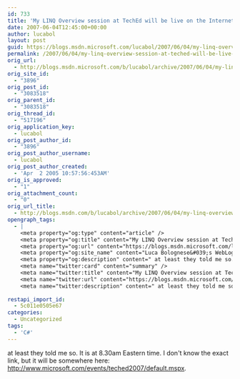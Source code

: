 ```yaml
---
id: 733
title: 'My LINQ Overview session at TechEd will be live on the Internet'
date: 2007-06-04T12:45:00+00:00
author: lucabol
layout: post
guid: https://blogs.msdn.microsoft.com/lucabol/2007/06/04/my-linq-overview-session-at-teched-will-be-live-on-the-internet/
permalink: /2007/06/04/my-linq-overview-session-at-teched-will-be-live-on-the-internet/
orig_url:
  - http://blogs.msdn.microsoft.com/b/lucabol/archive/2007/06/04/my-linq-overview-session-at-teched-will-be-live-on-the-internet.aspx
orig_site_id:
  - "3896"
orig_post_id:
  - "3083518"
orig_parent_id:
  - "3083518"
orig_thread_id:
  - "517196"
orig_application_key:
  - lucabol
orig_post_author_id:
  - "3896"
orig_post_author_username:
  - lucabol
orig_post_author_created:
  - 'Apr  2 2005 10:57:56:453AM'
orig_is_approved:
  - "1"
orig_attachment_count:
  - "0"
orig_url_title:
  - http://blogs.msdn.com/b/lucabol/archive/2007/06/04/my-linq-overview-session-at-teched-will-be-live-on-the-internet.aspx
opengraph_tags:
  - |
    <meta property="og:type" content="article" />
    <meta property="og:title" content="My LINQ Overview session at TechEd will be live on the Internet" />
    <meta property="og:url" content="https://blogs.msdn.microsoft.com/lucabol/2007/06/04/my-linq-overview-session-at-teched-will-be-live-on-the-internet/" />
    <meta property="og:site_name" content="Luca Bolognese&#039;s WebLog" />
    <meta property="og:description" content=" at least they told me so. It is at 8.30am Eastern time. I don't know the exact link, but it will be somewhere here: http://www.microsoft.com/events/teched2007/default.mspx." />
    <meta name="twitter:card" content="summary" />
    <meta name="twitter:title" content="My LINQ Overview session at TechEd will be live on the Internet" />
    <meta name="twitter:url" content="https://blogs.msdn.microsoft.com/lucabol/2007/06/04/my-linq-overview-session-at-teched-will-be-live-on-the-internet/" />
    <meta name="twitter:description" content=" at least they told me so. It is at 8.30am Eastern time. I don't know the exact link, but it will be somewhere here: http://www.microsoft.com/events/teched2007/default.mspx." />
    
restapi_import_id:
  - 5c011e0505e67
categories:
  - Uncategorized
tags:
  - 'C#'
---
```

 at least they told me so. It is at 8.30am Eastern time. I don't know the exact link, but it will be somewhere here: <http://www.microsoft.com/events/teched2007/default.mspx>.